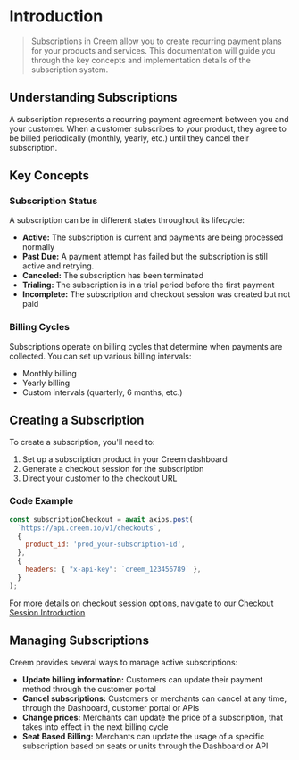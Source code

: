# Introduction

> Subscriptions in Creem allow you to create recurring payment plans for your products and services. This documentation will guide you through the key concepts and implementation details of the subscription system.

## Understanding Subscriptions

A subscription represents a recurring payment agreement between you and your customer. When a customer subscribes to your product, they agree to be billed periodically (monthly, yearly, etc.) until they cancel their subscription.

## Key Concepts

### Subscription Status

A subscription can be in different states throughout its lifecycle:

* **Active:** The subscription is current and payments are being processed normally
* **Past Due:** A payment attempt has failed but the subscription is still active and retrying.
* **Canceled:** The subscription has been terminated
* **Trialing:** The subscription is in a trial period before the first payment
* **Incomplete:** The subscription and checkout session was created but not paid

### Billing Cycles

Subscriptions operate on billing cycles that determine when payments are collected. You can set up various billing intervals:

* Monthly billing
* Yearly billing
* Custom intervals (quarterly, 6 months, etc.)

## Creating a Subscription

To create a subscription, you'll need to:

1. Set up a subscription product in your Creem dashboard
2. Generate a checkout session for the subscription
3. Direct your customer to the checkout URL

### Code Example

```jsx
const subscriptionCheckout = await axios.post(
  `https://api.creem.io/v1/checkouts`,
  {
    product_id: 'prod_your-subscription-id',
  },
  {
    headers: { "x-api-key": `creem_123456789` },
  }
);
```

For more details on checkout session options, navigate to our [Checkout Session Introduction](https://docs.creem.io/learn/checkout-session/introduction)

## Managing Subscriptions

Creem provides several ways to manage active subscriptions:

* **Update billing information:** Customers can update their payment method through the customer portal
* **Cancel subscriptions:** Customers or merchants can cancel at any time, through the Dashboard, customer portal or APIs
* **Change prices:** Merchants can update the price of a subscription, that takes into effect in the next billing cycle
* **Seat Based Billing:** Merchants can update the usage of a specific subscription based on seats or units through the Dashboard or API
